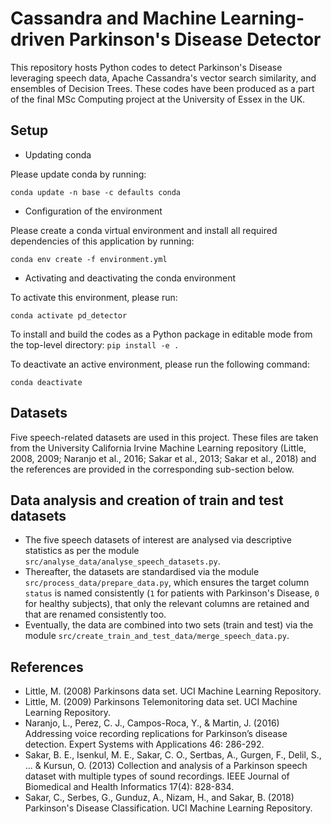 # Cassandra and Machine Learning-driven Parkinson's Disease Detector
This repository hosts Python codes to detect Parkinson's Disease leveraging speech data, Apache Cassandra's vector search similarity, and ensembles of Decision Trees.
These codes have been produced as a part of the final MSc Computing project at the University of Essex in the UK.

## Setup

* Updating conda

Please update conda by running:

`conda update -n base -c defaults conda`

* Configuration of the environment

Please create a conda virtual environment and install all required dependencies of this application by
running: 

`conda env create -f environment.yml`

* Activating and deactivating the conda environment

To activate this environment, please run:

`conda activate pd_detector`

To install and build the codes as a Python package in editable mode from the top-level directory:
`pip install -e .`

To deactivate an active environment, please run the following command:

`conda deactivate`

## Datasets
Five speech-related datasets are used in this project. These files are taken from the University California Irvine
Machine Learning repository (Little, 2008, 2009; Naranjo et al., 2016; Sakar et al., 2013; Sakar et al., 2018) and 
the references are provided in the corresponding sub-section below.

## Data analysis and creation of train and test datasets
- The five speech datasets of interest are analysed via descriptive statistics as per the 
module `src/analyse_data/analyse_speech_datasets.py`.
- Thereafter, the datasets are standardised via the module `src/process_data/prepare_data.py`, which 
ensures the target column `status` is named consistently (`1` for patients with Parkinson's Disease, 
`0` for healthy subjects), that only the relevant columns are retained and that are renamed consistently too.
- Eventually, the data are combined into two sets (train and test) via the module 
`src/create_train_and_test_data/merge_speech_data.py`.

## References

- Little, M. (2008) Parkinsons data set. UCI Machine Learning Repository.
- Little, M. (2009) Parkinsons Telemonitoring data set. UCI Machine Learning Repository.
- Naranjo, L., Perez, C. J., Campos-Roca, Y., & Martin, J. (2016) Addressing voice recording replications for 
Parkinson’s disease detection. Expert Systems with Applications 46: 286-292.
- Sakar, B. E., Isenkul, M. E., Sakar, C. O., Sertbas, A., Gurgen, F., Delil, S., ... & Kursun, O. (2013) 
Collection and analysis of a Parkinson speech dataset with multiple types of sound recordings. 
IEEE Journal of Biomedical and Health Informatics 17(4): 828-834.
- Sakar, C., Serbes, G., Gunduz, A., Nizam, H., and Sakar, B. (2018) 
Parkinson's Disease Classification. UCI Machine Learning Repository.
